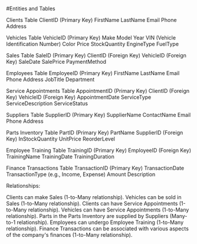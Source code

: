 #Entities and Tables

Clients Table
ClientID (Primary Key)
FirstName
LastName
Email
Phone
Address

Vehicles Table
VehicleID (Primary Key)
Make
Model
Year
VIN (Vehicle Identification Number)
Color
Price
StockQuantity
EngineType
FuelType

Sales Table
SaleID (Primary Key)
ClientID (Foreign Key)
VehicleID (Foreign Key)
SaleDate
SalePrice
PaymentMethod

Employees Table
EmployeeID (Primary Key)
FirstName
LastName
Email
Phone
Address
JobTitle
Department

Service Appointments Table
AppointmentID (Primary Key)
ClientID (Foreign Key)
VehicleID (Foreign Key)
AppointmentDate
ServiceType
ServiceDescription
ServiceStatus

Suppliers Table
SupplierID (Primary Key)
SupplierName
ContactName
Email
Phone
Address

Parts Inventory Table
PartID (Primary Key)
PartName
SupplierID (Foreign Key)
InStockQuantity
UnitPrice
ReorderLevel

Employee Training Table
TrainingID (Primary Key)
EmployeeID (Foreign Key)
TrainingName
TrainingDate
TrainingDuration

Finance Transactions Table
TransactionID (Primary Key)
TransactionDate
TransactionType (e.g., Income, Expense)
Amount
Description



Relationships:

Clients can make Sales (1-to-Many relationship).
Vehicles can be sold in Sales (1-to-Many relationship).
Clients can have Service Appointments (1-to-Many relationship).
Vehicles can have Service Appointments (1-to-Many relationship).
Parts in the Parts Inventory are supplied by Suppliers (Many-to-1 relationship).
Employees can undergo Employee Training (1-to-Many relationship).
Finance Transactions can be associated with various aspects of the company's finances (1-to-Many relationship).